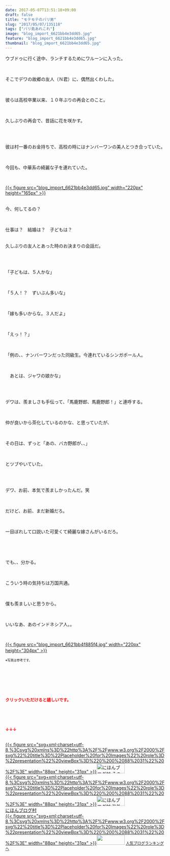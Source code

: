 ```yaml
---
date: 2017-05-07T13:51:18+09:00
draft: false
title: "モテモテのバリ男"
slug: "2017/05/07/135118"
tags: ["バリ島あれこれ"]
image: "blog_import_6621bb4e3dd65.jpg"
feature: "blog_import_6621bb4e3dd65.jpg"
thumbnail: "blog_import_6621bb4e3dd65.jpg"
---
```

<p>ウブドゥに行く途中、ランチするためにワルーンに入った。</p><p> </p><p>そこでデワの故郷の友人（Ｎ君）に、偶然出くわした。</p><p> </p><p>彼らは高校卒業以来、１０年ぶりの再会とのこと。</p><p> </p><p>久しぶりの再会で、昔話に花を咲かす。</p><p> </p><p><br/>彼は村一番のお金持ちで、高校の時にはナンバーワンの美人とつき合っていた。</p><p> </p><p>今回も、中華系の綺麗な子を連れていた。</p><p> </p><p><a href="blog_import_6621bb4e3dd65.jpg">{{< figure src="blog_import_6621bb4e3dd65.jpg" width="220px" height="165px" >}}</a></p><p><br/>今、何してるの？</p><p> </p><p>仕事は？　結婚は？　子どもは？</p><p><br/>久しぶりの友人とあった時のお決まりの会話だ。</p><p> </p><p><br/>「子どもは、５人かな」</p><p> </p><p>「５人！？　ずいぶん多いな」</p><p> </p><p>「嫁も多いからな。３人だよ」</p><p> </p><p>「えっ！？」</p><p> </p><p>「例の、、ナンバーワンだった同級生。今連れているシンガポール人。</p><p> </p><p>　あとは、ジャワの娘かな」</p><p> </p><p><br/>デワは、羨ましさも手伝って、「馬鹿野郎、馬鹿野郎！」と連呼する。</p><p> </p><p>仲が良いから茶化しているのかな、と思っていたが、</p><p> </p><p>その日は、ずっと「あの、バカ野郎が、、」</p><p> </p><p>とツブやいていた。</p><p> </p><p><br/>デワ、お前、本気で羨ましかったんだ。笑</p><p> </p><p>だけど、お前、まだ新婚だろ。</p><p> </p><p>一目ぼれして口説いた可愛くて綺麗な嫁さんがいるだろ。</p><p> </p><p> </p><p>でも、、分かる。</p><p> </p><p>こういう時の気持ちは万国共通。</p><p> </p><p>僕も羨ましいと思うから。</p><p> </p><p>いいなあ、あのインドネシア人。。</p><p> </p><p><a href="blog_import_6621bb4f885f4.jpg">{{< figure src="blog_import_6621bb4f885f4.jpg" width="220px" height="304px" >}}</a>　</p><p><span style="font-size:0.7em;">※写真は参考です。</span></p><p> </p><p> </p><p> </p><p><font color="#ff0000" size="2"><strong>クリックいただけると嬉しいです。</strong></font></p><p> </p><p> </p><p><font color="#ff0000" size="2"><strong>↓↓↓</strong></font></p><p><br/><a href="ranking.html?p_cid=01260127" id="&amp;blogmura_banner" target="_blank">{{< figure src="svg+xml;charset=utf-8,%3Csvg%20xmlns%3D%22http%3A%2F%2Fwww.w3.org%2F2000%2Fsvg%22%20title%3D%22Placeholder%20for%20Images%22%20role%3D%22presentation%22%20viewBox%3D%220%200%2088%2031%22%20%2F%3E" width="88px" height="31px" >}}<noscript><img alt="にほんブログ村 その他生活ブログ 不動産投資へ" border="0" height="31" src="//life.blogmura.com/hudousantoushi/img/hudousantoushi88_31.gif" width="88"></noscript></a><br/><a href="ranking.html?p_cid=01260127" target="_blank">{{< figure src="svg+xml;charset=utf-8,%3Csvg%20xmlns%3D%22http%3A%2F%2Fwww.w3.org%2F2000%2Fsvg%22%20title%3D%22Placeholder%20for%20Images%22%20role%3D%22presentation%22%20viewBox%3D%220%200%2088%2031%22%20%2F%3E" width="88px" height="31px" >}}<noscript><img alt="にほんブログ村 海外生活ブログ バリ島情報へ" border="0" height="31" src="https://img-proxy.blog-video.jp/images?url=http%3A%2F%2Foverseas.blogmura.com%2Fbali%2Fimg%2Fbali88_31.gif" width="88"></noscript></a><br/><a href="ranking.html?p_cid=01260127" target="_blank">にほんブログ村</a><br/><a href="link.php?1804582" title="人気ブログランキングへ">{{< figure src="svg+xml;charset=utf-8,%3Csvg%20xmlns%3D%22http%3A%2F%2Fwww.w3.org%2F2000%2Fsvg%22%20title%3D%22Placeholder%20for%20Images%22%20role%3D%22presentation%22%20viewBox%3D%220%200%2088%2031%22%20%2F%3E" width="88px" height="31px" >}}<noscript><img border="0" height="31" src="https://blog.with2.net/img/banner/banner_22.gif" width="88"></noscript></a> <a href="link.php?1804582" style="font-size: 12px;">人気ブログランキングへ</a></p>

